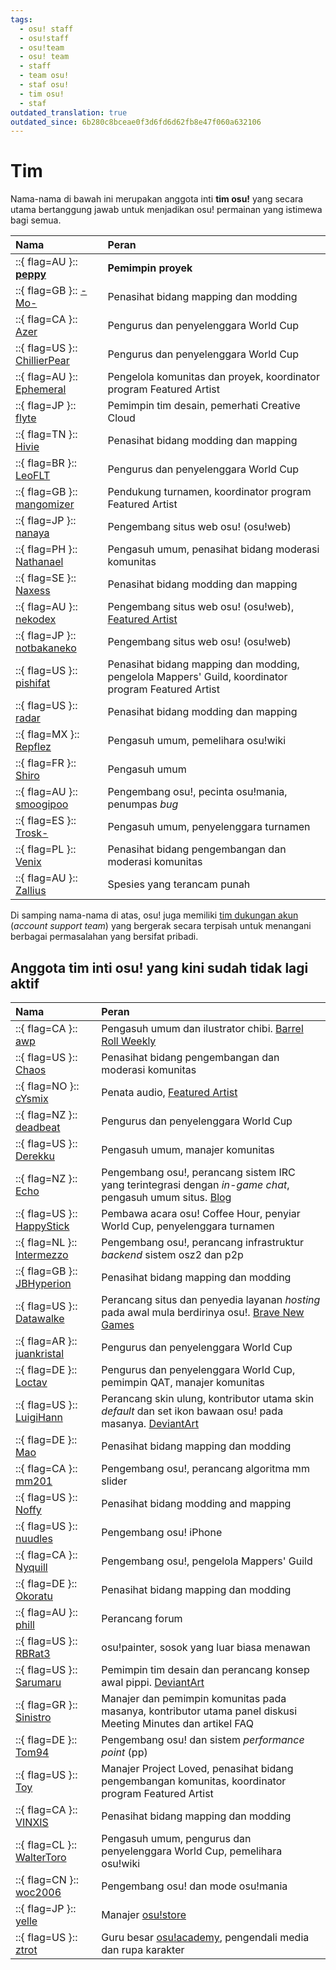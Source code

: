 ```yaml
---
tags:
  - osu! staff
  - osu!staff
  - osu!team
  - osu! team
  - staff
  - team osu!
  - staf osu!
  - tim osu!
  - staf
outdated_translation: true
outdated_since: 6b280c8bceae0f3d6fd6d62fb8e47f060a632106
---
```


# Tim

Nama-nama di bawah ini merupakan anggota inti **tim osu!** yang secara utama bertanggung jawab untuk menjadikan osu! permainan yang istimewa bagi semua.

| Nama | Peran |
| :-- | :-- |
| ::{ flag=AU }:: **[peppy](https://osu.ppy.sh/users/2)** | **Pemimpin proyek** |
| ::{ flag=GB }:: [-Mo-](https://osu.ppy.sh/users/2202163) | Penasihat bidang mapping dan modding |
| ::{ flag=CA }:: [Azer](https://osu.ppy.sh/users/2155578) | Pengurus dan penyelenggara World Cup |
| ::{ flag=US }:: [ChillierPear](https://osu.ppy.sh/users/9501251) | Pengurus dan penyelenggara World Cup |
| ::{ flag=AU }:: [Ephemeral](https://osu.ppy.sh/users/102335) | Pengelola komunitas dan proyek, koordinator program Featured Artist |
| ::{ flag=JP }:: [flyte](https://osu.ppy.sh/users/3103765) | Pemimpin tim desain, pemerhati Creative Cloud |
| ::{ flag=TN }:: [Hivie](https://osu.ppy.sh/users/14102976) | Penasihat bidang modding dan mapping |
| ::{ flag=BR }:: [LeoFLT](https://osu.ppy.sh/users/3668779) | Pengurus dan penyelenggara World Cup |
| ::{ flag=GB }:: [mangomizer](https://osu.ppy.sh/users/1893718) | Pendukung turnamen, koordinator program Featured Artist |
| ::{ flag=JP }:: [nanaya](https://osu.ppy.sh/users/2387883) | Pengembang situs web osu! (osu!web) |
| ::{ flag=PH }:: [Nathanael](https://osu.ppy.sh/users/2295078) | Pengasuh umum, penasihat bidang moderasi komunitas |
| ::{ flag=SE }:: [Naxess](https://osu.ppy.sh/users/8129817) | Penasihat bidang modding dan mapping |
| ::{ flag=AU }:: [nekodex](https://osu.ppy.sh/users/102) | Pengembang situs web osu! (osu!web), [Featured Artist](https://osu.ppy.sh/beatmaps/artists/1) |
| ::{ flag=JP }:: [notbakaneko](https://osu.ppy.sh/users/10751776) | Pengembang situs web osu! (osu!web) |
| ::{ flag=US }:: [pishifat](https://osu.ppy.sh/users/3178418) | Penasihat bidang mapping dan modding, pengelola Mappers' Guild, koordinator program Featured Artist |
| ::{ flag=US }:: [radar](https://osu.ppy.sh/users/7131099) | Penasihat bidang modding dan mapping |
| ::{ flag=MX }:: [Repflez](https://osu.ppy.sh/users/201392) | Pengasuh umum, pemelihara osu!wiki |
| ::{ flag=FR }:: [Shiro](https://osu.ppy.sh/users/113005) | Pengasuh umum |
| ::{ flag=AU }:: [smoogipoo](https://osu.ppy.sh/users/1040328) | Pengembang osu!, pecinta osu!mania, penumpas *bug* |
| ::{ flag=ES }:: [Trosk-](https://osu.ppy.sh/users/3469385) | Pengasuh umum, penyelenggara turnamen |
| ::{ flag=PL }:: [Venix](https://osu.ppy.sh/users/5999631) | Penasihat bidang pengembangan dan moderasi komunitas |
| ::{ flag=AU }:: [Zallius](https://osu.ppy.sh/users/55) | Spesies yang terancam punah |

Di samping nama-nama di atas, osu! juga memiliki [tim dukungan akun](/wiki/People/Account_support_team) (*account support team*) yang bergerak secara terpisah untuk menangani berbagai permasalahan yang bersifat pribadi.

## Anggota tim inti osu! yang kini sudah tidak lagi aktif

| Nama | Peran |
| :-- | :-- |
| ::{ flag=CA }:: [awp](https://osu.ppy.sh/users/2650) | Pengasuh umum dan ilustrator chibi. [Barrel Roll Weekly](http://brw.twinkfish.com/) |
| ::{ flag=US }:: [Chaos](https://osu.ppy.sh/users/2628870) | Penasihat bidang pengembangan dan moderasi komunitas |
| ::{ flag=NO }:: [cYsmix](https://osu.ppy.sh/users/272870) | Penata audio, [Featured Artist](https://osu.ppy.sh/beatmaps/artists/2) |
| ::{ flag=NZ }:: [deadbeat](https://osu.ppy.sh/users/128370) | Pengurus dan penyelenggara World Cup |
| ::{ flag=US }:: [Derekku](https://osu.ppy.sh/users/91341) | Pengasuh umum, manajer komunitas |
| ::{ flag=NZ }:: [Echo](https://osu.ppy.sh/users/431) | Pengembang osu!, perancang sistem IRC yang terintegrasi dengan *in-game chat*, pengasuh umum situs. [Blog](http://blog.echo.sh/) |
| ::{ flag=US }:: [HappyStick](https://osu.ppy.sh/users/256802) | Pembawa acara osu! Coffee Hour, penyiar World Cup, penyelenggara turnamen |
| ::{ flag=NL }:: [Intermezzo](https://osu.ppy.sh/users/136842) | Pengembang osu!, perancang infrastruktur *backend* sistem osz2 dan p2p |
| ::{ flag=GB }:: [JBHyperion](https://osu.ppy.sh/users/4879508) | Penasihat bidang mapping dan modding |
| ::{ flag=US }:: [Datawalke](https://osu.ppy.sh/users/142) | Perancang situs dan penyedia layanan *hosting* pada awal mula berdirinya osu!. [Brave New Games](http://www.bravegamer.com/) |
| ::{ flag=AR }:: [juankristal](https://osu.ppy.sh/users/443656) | Pengurus dan penyelenggara World Cup |
| ::{ flag=DE }:: [Loctav](https://osu.ppy.sh/users/71366) | Pengurus dan penyelenggara World Cup, pemimpin QAT, manajer komunitas |
| ::{ flag=US }:: [LuigiHann](https://osu.ppy.sh/users/1079) | Perancang skin ulung, kontributor utama skin *default* dan set ikon bawaan osu! pada masanya. [DeviantArt](https://luigihann.deviantart.com/) |
| ::{ flag=DE }:: [Mao](https://osu.ppy.sh/users/2204515) | Penasihat bidang mapping dan modding |
| ::{ flag=CA }:: [mm201](https://osu.ppy.sh/users/30655) | Pengembang osu!, perancang algoritma mm slider |
| ::{ flag=US }:: [Noffy](https://osu.ppy.sh/users/1541323) | Penasihat bidang modding and mapping |
| ::{ flag=US }:: [nuudles](https://osu.ppy.sh/users/21312) | Pengembang osu! iPhone |
| ::{ flag=CA }:: [Nyquill](https://osu.ppy.sh/users/682935) | Pengembang osu!, pengelola Mappers' Guild |
| ::{ flag=DE }:: [Okoratu](https://osu.ppy.sh/users/1623405) | Penasihat bidang mapping dan modding |
| ::{ flag=AU }:: [phill](https://osu.ppy.sh/users/53) | Perancang forum |
| ::{ flag=US }:: [RBRat3](https://osu.ppy.sh/users/307202) | osu!painter, sosok yang luar biasa menawan |
| ::{ flag=US }:: [Sarumaru](https://osu.ppy.sh/users/9427) | Pemimpin tim desain dan perancang konsep awal pippi. [DeviantArt](https://sarumaru.deviantart.com/) |
| ::{ flag=GR }:: [Sinistro](https://osu.ppy.sh/users/5530) | Manajer dan pemimpin komunitas pada masanya, kontributor utama panel diskusi Meeting Minutes dan artikel FAQ |
| ::{ flag=DE }:: [Tom94](https://osu.ppy.sh/users/1857058) | Pengembang osu! dan sistem *performance point* (pp) |
| ::{ flag=US }:: [Toy](https://osu.ppy.sh/users/2757689) | Manajer Project Loved, penasihat bidang pengembangan komunitas, koordinator program Featured Artist |
| ::{ flag=CA }:: [VINXIS](https://osu.ppy.sh/users/4323406) | Penasihat bidang mapping dan modding |
| ::{ flag=CL }:: [WalterToro](https://osu.ppy.sh/users/5281416) | Pengasuh umum, pengurus dan penyelenggara World Cup, pemelihara osu!wiki |
| ::{ flag=CN }:: [woc2006](https://osu.ppy.sh/users/1105845) | Pengembang osu! dan mode osu!mania |
| ::{ flag=JP }:: [yelle](https://osu.ppy.sh/users/4916903) | Manajer [osu!store](https://osu.ppy.sh/store/listing) |
| ::{ flag=US }:: [ztrot](https://osu.ppy.sh/users/6347) | Guru besar [osu!academy](/wiki/Community/Video_series/osu!academy), pengendali media dan rupa karakter |
